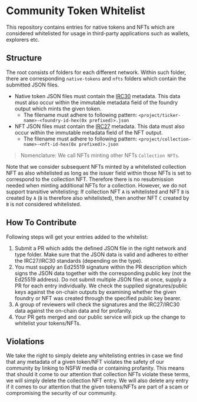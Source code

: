# Community Token Whitelist

This repository contains entries for native tokens and NFTs which are considered whitelisted for usage in third-party applications such as wallets, explorers etc.


## Structure

The root consists of folders for each different network. Within such folder, there are corresponding `native-tokens` and `nfts` folders which contain
the submitted JSON files.

- Native token JSON files must contain the [IRC30](https://github.com/iotaledger/tips/blob/main/tips/TIP-0030/tip-0030.md) metadata.
  This data must also occur within the immutable metadata field of the foundry output which mints the given token.
  - The filename must adhere to following pattern: `<project/ticker-name>-<foundry-id-hex(0x prefixed)>.json`
- NFT JSON files must contain the [IRC27](https://github.com/iotaledger/tips/blob/main/tips/TIP-0027/tip-0027.md) metadata.
  This data must also occur within the immutable metadata field of the NFT output.
  - The filename must adhere to following pattern: `<project/collection-name>-<nft-id-hex(0x prefixed)>.json`

> Nomenclature: We call NFTs minting other NFTs `Collection NFTs`. 

Note that we consider subsequent NFTs minted by a whitelisted collection NFT as also whitelisted as long as the issuer field within those NFTs is set to correspond to the collection NFT.
Therefore there is no resubmission needed when minting additional NFTs for a collection. 
However, we do not support transitive whitelisting: 
If collection NFT `A` is whitelisted and NFT `B` is created by `A` (`B` is therefore also whitelisted), then another NFT `C` created by `B` is not considered whitelisted.

## How To Contribute

Following steps will get your entries added to the whitelist:
1. Submit a PR which adds the defined JSON file in the right network and type folder. Make sure that the JSON data is valid and adheres to either the IRC27/IRC30 standards (depending on the type).
1. You must supply an Ed25519 signature within the PR description which signs the JSON data together with the corresponding public key (not the Ed25519 address).
  Do not submit multiple JSON files at once, supply a PR for each entry individually. We check the supplied signatures/public keys against the on-chain
  outputs by examining whether the given foundry or NFT was created through the specified public key bearer.
1. A group of reviewers will check the signatures and the IRC27/IRC30 data against the on-chain data and for profanity.
2. Your PR gets merged and our public service will pick up the change to whitelist your tokens/NFTs.

## Violations

We take the right to simply delete any whitelisting entries in case we find that any metadata of a given token/NFT violates the safety of our community by
linking to NSFW media or containing profanity. This means that should it come to our attention that collection NFTs violate these terms, we will simply
delete the collection NFT entry. We will also delete any entry if it comes to our attention that the given tokens/NFTs are part of a scam or compromising the security of our community.